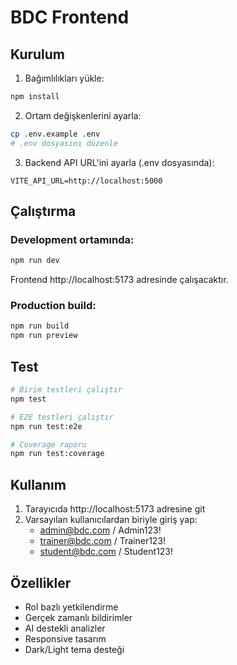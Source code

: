 # BDC Frontend

## Kurulum

1. Bağımlılıkları yükle:
```bash
npm install
```

2. Ortam değişkenlerini ayarla:
```bash
cp .env.example .env
# .env dosyasını düzenle
```

3. Backend API URL'ini ayarla (.env dosyasında):
```
VITE_API_URL=http://localhost:5000
```

## Çalıştırma

### Development ortamında:
```bash
npm run dev
```

Frontend http://localhost:5173 adresinde çalışacaktır.

### Production build:
```bash
npm run build
npm run preview
```

## Test

```bash
# Birim testleri çalıştır
npm test

# E2E testleri çalıştır
npm run test:e2e

# Coverage raporu
npm run test:coverage
```

## Kullanım

1. Tarayıcıda http://localhost:5173 adresine git
2. Varsayılan kullanıcılardan biriyle giriş yap:
   - admin@bdc.com / Admin123!
   - trainer@bdc.com / Trainer123!
   - student@bdc.com / Student123!

## Özellikler

- Rol bazlı yetkilendirme
- Gerçek zamanlı bildirimler
- AI destekli analizler
- Responsive tasarım
- Dark/Light tema desteği